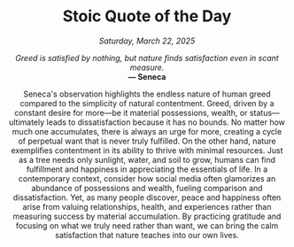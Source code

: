 <h1 align="center">Stoic Quote of the Day</h1>
<p align="center"><em><!--date-start-->Saturday, March 22, 2025<!--date-end--></em></p>
<p align="center">
    <em><!--START_SECTION:quote-text-->
Greed is satisfied by nothing, but nature finds satisfaction even in scant measure.
<!--END_SECTION:quote-text--></em><br>
    <strong>— <!--START_SECTION:quote-author-->
Seneca
<!--END_SECTION:quote-author--></strong>
</p>

<p align="center" style="max-width:600px;margin:0 auto;">
<!--START_SECTION:quote-interpretation-->
Seneca's observation highlights the endless nature of human greed compared to the simplicity of natural contentment. Greed, driven by a constant desire for more—be it material possessions, wealth, or status—ultimately leads to dissatisfaction because it has no bounds. No matter how much one accumulates, there is always an urge for more, creating a cycle of perpetual want that is never truly fulfilled. On the other hand, nature exemplifies contentment in its ability to thrive with minimal resources. Just as a tree needs only sunlight, water, and soil to grow, humans can find fulfillment and happiness in appreciating the essentials of life. In a contemporary context, consider how social media often glamorizes an abundance of possessions and wealth, fueling comparison and dissatisfaction. Yet, as many people discover, peace and happiness often arise from valuing relationships, health, and experiences rather than measuring success by material accumulation. By practicing gratitude and focusing on what we truly need rather than want, we can bring the calm satisfaction that nature teaches into our own lives.
<!--END_SECTION:quote-interpretation-->
</p>
